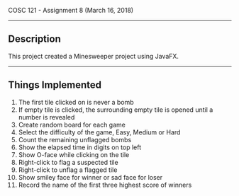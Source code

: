 COSC 121 - Assignment 8 (March 16, 2018)

------------------------------------------------------------
Description
------------------------------------------------------------
This project created a Minesweeper project using JavaFX.

------------------------------------------------------------
Things Implemented
------------------------------------------------------------
1. The first tile clicked on is never a bomb
2. If empty tile is clicked, the surrounding empty tile is opened until a number is revealed
3. Create random board for each game
4. Select the difficulty of the game, Easy, Medium or Hard
5. Count the remaining unflagged bombs
6. Show the elapsed time in digits on top left
7. Show O-face while clicking on the tile
8. Right-click to flag a suspected tile
9. Right-click to unflag a flagged tile
10. Show smiley face for winner or sad face for loser
11. Record the name of the first three highest score of winners
